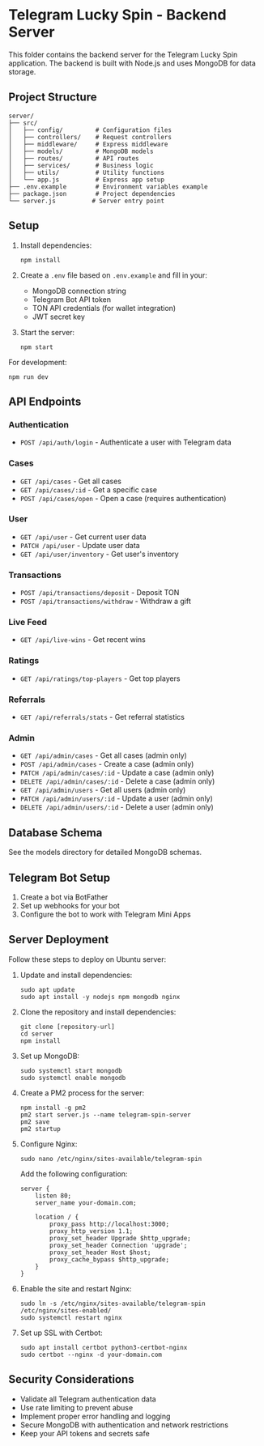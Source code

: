 
# Telegram Lucky Spin - Backend Server

This folder contains the backend server for the Telegram Lucky Spin application. The backend is built with Node.js and uses MongoDB for data storage.

## Project Structure

```
server/
├── src/
│   ├── config/         # Configuration files
│   ├── controllers/    # Request controllers
│   ├── middleware/     # Express middleware
│   ├── models/         # MongoDB models
│   ├── routes/         # API routes
│   ├── services/       # Business logic
│   ├── utils/          # Utility functions
│   └── app.js          # Express app setup
├── .env.example        # Environment variables example
├── package.json        # Project dependencies
└── server.js          # Server entry point
```

## Setup

1. Install dependencies:
   ```
   npm install
   ```

2. Create a `.env` file based on `.env.example` and fill in your:
   - MongoDB connection string
   - Telegram Bot API token
   - TON API credentials (for wallet integration)
   - JWT secret key

3. Start the server:
   ```
   npm start
   ```

For development:
```
npm run dev
```

## API Endpoints

### Authentication
- `POST /api/auth/login` - Authenticate a user with Telegram data

### Cases
- `GET /api/cases` - Get all cases
- `GET /api/cases/:id` - Get a specific case
- `POST /api/cases/open` - Open a case (requires authentication)

### User
- `GET /api/user` - Get current user data
- `PATCH /api/user` - Update user data
- `GET /api/user/inventory` - Get user's inventory

### Transactions
- `POST /api/transactions/deposit` - Deposit TON
- `POST /api/transactions/withdraw` - Withdraw a gift

### Live Feed
- `GET /api/live-wins` - Get recent wins

### Ratings
- `GET /api/ratings/top-players` - Get top players

### Referrals
- `GET /api/referrals/stats` - Get referral statistics

### Admin
- `GET /api/admin/cases` - Get all cases (admin only)
- `POST /api/admin/cases` - Create a case (admin only)
- `PATCH /api/admin/cases/:id` - Update a case (admin only)
- `DELETE /api/admin/cases/:id` - Delete a case (admin only)
- `GET /api/admin/users` - Get all users (admin only)
- `PATCH /api/admin/users/:id` - Update a user (admin only)
- `DELETE /api/admin/users/:id` - Delete a user (admin only)

## Database Schema

See the models directory for detailed MongoDB schemas.

## Telegram Bot Setup

1. Create a bot via BotFather
2. Set up webhooks for your bot
3. Configure the bot to work with Telegram Mini Apps

## Server Deployment

Follow these steps to deploy on Ubuntu server:

1. Update and install dependencies:
   ```
   sudo apt update
   sudo apt install -y nodejs npm mongodb nginx
   ```

2. Clone the repository and install dependencies:
   ```
   git clone [repository-url]
   cd server
   npm install
   ```

3. Set up MongoDB:
   ```
   sudo systemctl start mongodb
   sudo systemctl enable mongodb
   ```

4. Create a PM2 process for the server:
   ```
   npm install -g pm2
   pm2 start server.js --name telegram-spin-server
   pm2 save
   pm2 startup
   ```

5. Configure Nginx:
   ```
   sudo nano /etc/nginx/sites-available/telegram-spin
   ```

   Add the following configuration:
   ```
   server {
       listen 80;
       server_name your-domain.com;

       location / {
           proxy_pass http://localhost:3000;
           proxy_http_version 1.1;
           proxy_set_header Upgrade $http_upgrade;
           proxy_set_header Connection 'upgrade';
           proxy_set_header Host $host;
           proxy_cache_bypass $http_upgrade;
       }
   }
   ```

6. Enable the site and restart Nginx:
   ```
   sudo ln -s /etc/nginx/sites-available/telegram-spin /etc/nginx/sites-enabled/
   sudo systemctl restart nginx
   ```

7. Set up SSL with Certbot:
   ```
   sudo apt install certbot python3-certbot-nginx
   sudo certbot --nginx -d your-domain.com
   ```

## Security Considerations

- Validate all Telegram authentication data
- Use rate limiting to prevent abuse
- Implement proper error handling and logging
- Secure MongoDB with authentication and network restrictions
- Keep your API tokens and secrets safe
